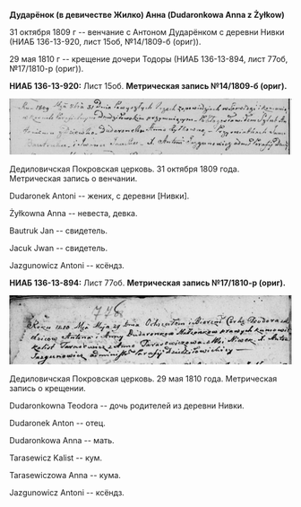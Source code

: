 **Дударёнок (в девичестве Жилко) Анна (Dudaronkowa Anna z Żyłkow)**

31 октября 1809 г -- венчание с Антоном Дударёнком с деревни Нивки (НИАБ
136-13-920, лист 15об, №14/1809-б (ориг)).

29 мая 1810 г -- крещение дочери Тодоры (НИАБ 136-13-894, лист 77об,
№17/1810-р (ориг)).

**НИАБ 136-13-920:** Лист 15об. **Метрическая запись №14/1809-б
(ориг).**

![](./media/6c8a298276c8cef6b51132ebc6e197c1ffc912ec.png)

Дедиловичская Покровская церковь. 31 октября 1809 года. Метрическая
запись о венчании.

Dudaronek Antoni -- жених, с деревни \[Нивки\].

Żyłkowna Anna -- невеста, девка.

Bautruk Jan -- свидетель.

Jacuk Jwan -- свидетель.

Jazgunowicz Antoni -- ксёндз.

**НИАБ 136-13-894:** Лист 77об. **Метрическая запись №17/1810-р
(ориг).**

![](./media/a276c4d2ff1f85b25a5e1110802caa3fc6c02e7b.png)

Дедиловичская Покровская церковь. 29 мая 1810 года. Метрическая запись о
крещении.

Dudaronkowna Teodora -- дочь родителей из деревни Нивки.

Dudaronek Anton -- отец.

Dudaronkowa Anna -- мать.

Tarasewicz Kalist -- кум.

Tarasewiczowa Anna -- кума.

Jazgunowicz Antoni -- ксёндз.
